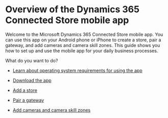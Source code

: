 
# Overview of the Dynamics 365 Connected Store mobile app

Welcome to the Microsoft Dynamics 365 Connected Store mobile app. You can use this app on your Android phone or iPhone to create a store, 
pair a gateway, and add cameras and camera skill zones. This guide shows you how to set up and use the mobile app for your daily business 
processes. 

What do you want to do?

- [Learn about operating system requirements for using the app](mobile-app-requirements.md)

- [Download the app](mobile-app-download.md)

- [Add a store](mobile-app-add-store.md)

- [Pair a gateway](mobile-app-pair-gateway.md)

- [Add cameras and camera skill zones](mobile-app-add-cameras.md)
